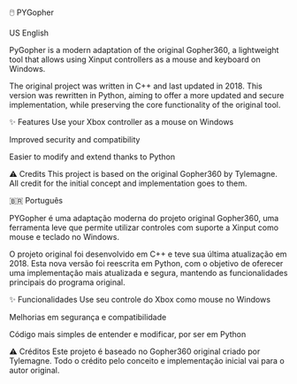 🖱️ PYGopher

US English

PyGopher is a modern adaptation of the original Gopher360, a lightweight tool that allows using Xinput controllers as a mouse and keyboard on Windows.

The original project was written in C++ and last updated in 2018. This version was rewritten in Python, aiming to offer a more updated and secure implementation, while preserving the core functionality of the original tool.

✨ Features
Use your Xbox controller as a mouse on Windows

Improved security and compatibility

Easier to modify and extend thanks to Python

⚠️ Credits
This project is based on the original Gopher360 by Tylemagne. All credit for the initial concept and implementation goes to them.

🇧🇷 Português

PYGopher é uma adaptação moderna do projeto original Gopher360, uma ferramenta leve que permite utilizar controles com suporte a Xinput como mouse e teclado no Windows.

O projeto original foi desenvolvido em C++ e teve sua última atualização em 2018. Esta nova versão foi reescrita em Python, com o objetivo de oferecer uma implementação mais atualizada e segura, mantendo as funcionalidades principais do programa original.

✨ Funcionalidades
Use seu controle do Xbox como mouse no Windows

Melhorias em segurança e compatibilidade

Código mais simples de entender e modificar, por ser em Python

⚠️ Créditos
Este projeto é baseado no Gopher360 original criado por Tylemagne. Todo o crédito pelo conceito e implementação inicial vai para o autor original.

